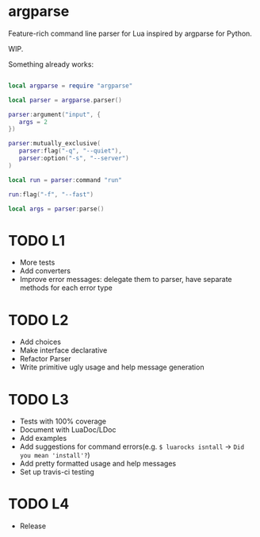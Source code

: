 argparse
=========

Feature-rich command line parser for Lua inspired by argparse for Python. 

WIP. 

Something already works:

```lua

local argparse = require "argparse"

local parser = argparse.parser()

parser:argument("input", {
   args = 2
})

parser:mutually_exclusive(
   parser:flag("-q", "--quiet"),
   parser:option("-s", "--server")
)

local run = parser:command "run"

run:flag("-f", "--fast")

local args = parser:parse()

```

TODO L1
=======

* More tests
* Add converters
* Improve error messages: delegate them to parser, have separate methods for each error type

TODO L2
=======

* Add choices
* Make interface declarative
* Refactor Parser
* Write primitive ugly usage and help message generation

TODO L3
=======

* Tests with 100% coverage
* Document with LuaDoc/LDoc
* Add examples
* Add suggestions for command errors(e.g. `$ luarocks isntall` -> `Did you mean 'install'?`)
* Add pretty formatted usage and help messages
* Set up travis-ci testing

TODO L4
=======

* Release

